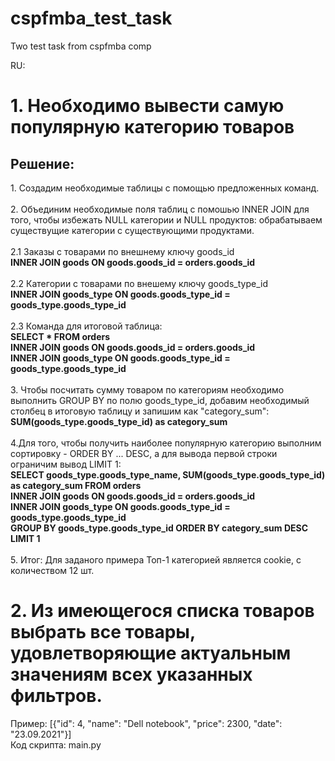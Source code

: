 # cspfmba_test_task
Two test task from cspfmba comp

RU:
<h1>
  1.	Необходимо вывести самую популярную категорию товаров
</h1>
<h2>Решение:</h2>
<div>
1. Создадим необходимые таблицы с помощью предложенных команд.
</div>
</br>
<div>
2. Объединим необходимые поля таблиц с помошью INNER JOIN для того, чтобы избежать NULL категории и NULL продуктов: обрабатываем существущие категории с существующими продуктами.
</div>
</br>
<div>
2.1 Заказы с товарами по внешнему ключу goods_id<br />
  <b>INNER JOIN goods ON goods.goods_id = orders.goods_id</b>
</div>
</br>
<div>
2.2 Категории с товарами по внешему ключу goods_type_id<br />
  <b>INNER JOIN goods_type ON goods.goods_type_id = goods_type.goods_type_id</b>
</div>
</br>
<div>
2.3 Команда для итоговой таблица:<br />
  <b>SELECT *  FROM orders <br />
  INNER JOIN goods ON goods.goods_id = orders.goods_id <br />
  INNER JOIN goods_type ON goods.goods_type_id = goods_type.goods_type_id <br /></b>
</div>
</br>
<div>
3. Чтобы посчитать сумму товаром по категориям необходимо выполнить GROUP BY по полю goods_type_id, добавим необходимый столбец в итоговую таблицу и запишим как "category_sum":<br />
   <b>SUM(goods_type.goods_type_id) as category_sum</b>
</div>
</br>
<div>
4.Для того, чтобы получить наиболее популярную категорию выполним сортировку - ORDER BY ... DESC, а для вывода первой строки ограничим вывод LIMIT 1:
<br />
 <b>
  SELECT goods_type.goods_type_name, SUM(goods_type.goods_type_id) as category_sum FROM orders <br />
  INNER JOIN goods ON goods.goods_id = orders.goods_id <br />
  INNER JOIN goods_type ON goods.goods_type_id = goods_type.goods_type_id <br />
  GROUP BY goods_type.goods_type_id ORDER BY category_sum DESC LIMIT 1
  </b>
</div>
</br>
<div>
5. Итог: Для заданого примера Топ-1 категорией является cookie, с количеством 12 шт.
<h1>2. Из имеющегося списка товаров выбрать все товары, удовлетворяющие актуальным значениям всех указанных фильтров.</h1>
</div>
Пример: [{"id": 4, "name": "Dell notebook", "price": 2300, "date": "23.09.2021"}]<br />
Код скрипта: main.py
